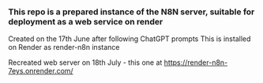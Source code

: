 ### This repo is a prepared instance of the N8N server, suitable for deployment as a web service on render
Created on the 17th June after following ChatGPT prompts
This is installed on Render as render-n8n instance

Recreated web server on 18th July - this one at https://render-n8n-7eys.onrender.com/